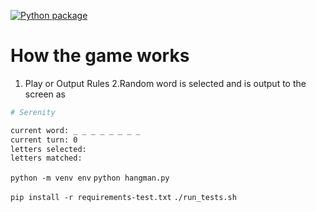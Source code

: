[![Python package](https://github.com/david-ellinger/katas/actions/workflows/hangman.yaml/badge.svg)](https://github.com/david-ellinger/katas/actions/workflows/hangman.yaml)

# How the game works

1. Play or Output Rules
2.Random word is selected and is output to the screen as

```bash
# Serenity

current word: _ _ _ _ _ _ _ _
current turn: 0
letters selected:
letters matched:
```

`python -m venv env`
`python hangman.py`

`pip install -r requirements-test.txt`
`./run_tests.sh`
